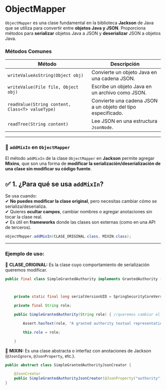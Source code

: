 # ObjectMapper

`ObjectMapper` es una clase fundamental en la biblioteca **Jackson** de Java que se utiliza para convertir entre **objetos Java y JSON**. Proporciona métodos para **serializar** objetos Java a JSON y **deserializar** JSON a objetos Java.

### **Métodos Comunes**

|Método|Descripción|
|---|---|
|`writeValueAsString(Object obj)`|Convierte un objeto Java en una cadena JSON.|
|`writeValue(File file, Object obj)`|Escribe un objeto Java en un archivo como JSON.|
|`readValue(String content, Class<T> valueType)`|Convierte una cadena JSON a un objeto del tipo especificado.|
|`readTree(String content)`|Lee JSON en una estructura `JsonNode`.|

---
### 📌 `addMixIn` en `ObjectMapper`

El método `addMixIn` de la clase `ObjectMapper` en **Jackson** permite agregar **Mixins**, que son una forma de **modificar la serialización/deserialización de una clase sin modificar su código fuente**.

## ✅ **1. ¿Para qué se usa `addMixIn`?**

Se usa cuando:  
✔ **No puedes modificar la clase original**, pero necesitas cambiar cómo se serializa/deserializa.  
✔ Quieres **ocultar campos**, cambiar nombres o agregar anotaciones sin tocar la clase real.  
✔ Es útil en **frameworks** donde las clases son externas (como en una API de terceros).

```Java
objectMapper.addMixIn(CLASE_ORIGINAL.class, MIXIN.class);
```

--- 
### Ejemplo de uso:

🔹 **CLASE_ORIGINAL:** Es la clase cuyo comportamiento de serialización queremos modificar.  

```Java
public final class SimpleGrantedAuthority implements GrantedAuthority {

  

    private static final long serialVersionUID = SpringSecurityCoreVersion.SERIAL_VERSION_UID;

    private final String role;

    public SimpleGrantedAuthority(String role) { //queremos cambiar el nombre de este parametro al ser serializado

        Assert.hasText(role, "A granted authority textual representation is required");

        this.role = role;

    }
```

🔹 **MIXIN:** Es una clase abstracta o interfaz con anotaciones de Jackson (`@JsonIgnore`, `@JsonProperty`, etc.).

```Java
public abstract class SimpleGrantedAuthorityJsonCreator {

    @JsonCreator
    public SimpleGrantedAuthorityJsonCreator(@JsonProperty("authority") String role) {} // para que sea mapeado a la llave que posee el nombre "authority"
}
```